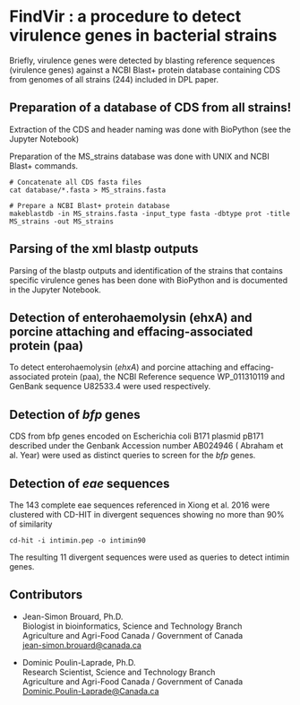 
# FindVir : a procedure to detect virulence genes in bacterial strains

Briefly, virulence genes were detected by blasting reference sequences (virulence genes) against a NCBI Blast+ protein database containing CDS from genomes of all strains (244) included in DPL paper.

## Preparation of a database of CDS from all strains!

Extraction of the CDS and header naming was done with BioPython (see the Jupyter Notebook)

Preparation of the MS_strains database was done with UNIX and NCBI Blast+ commands.

```shell
# Concatenate all CDS fasta files
cat database/*.fasta > MS_strains.fasta

# Prepare a NCBI Blast+ protein database
makeblastdb -in MS_strains.fasta -input_type fasta -dbtype prot -title MS_strains -out MS_strains
```

## Parsing of the xml blastp outputs

Parsing of the blastp outputs and identification of the strains that contains specific virulence genes has been done with BioPython and is documented in the Jupyter Notebook.


## Detection of enterohaemolysin (ehxA) and porcine attaching and effacing-associated protein (paa)

To detect enterohaemolysin (*ehxA*) and porcine attaching and effacing-associated protein (paa), the NCBI Reference sequence WP_011310119 and GenBank sequence U82533.4 were used respectively.


## Detection of *bfp* genes

CDS from bfp genes encoded on Escherichia coli B171 plasmid pB171 described under the Genbank Accession number AB024946 ( Abraham et al. Year) were used as distinct queries to screen for the *bfp* genes.

## Detection of *eae* sequences

The 143 complete eae sequences referenced in Xiong et al. 2016  were clustered with CD-HIT in divergent sequences showing no more than 90% of similarity

```shell
cd-hit -i intimin.pep -o intimin90 
```

The resulting 11 divergent sequences were used as queries to detect intimin genes.

## Contributors

  * Jean-Simon Brouard, Ph.D.  
Biologist in bioinformatics, Science and Technology Branch  
Agriculture and Agri-Food Canada / Government of Canada  
jean-simon.brouard@canada.ca


  * Dominic Poulin-Laprade, Ph.D.  
Research Scientist, Science and Technology Branch  
Agriculture and Agri-Food Canada / Government of Canada  
Dominic.Poulin-Laprade@Canada.ca



